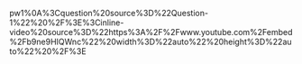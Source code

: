 pw1%0A%3Cquestion%20source%3D%22Question-1%22%20%2F%3E%3Cinline-video%20source%3D%22https%3A%2F%2Fwww.youtube.com%2Fembed%2Fb9ne9HIQWnc%22%20width%3D%22auto%22%20height%3D%22auto%22%20%2F%3E